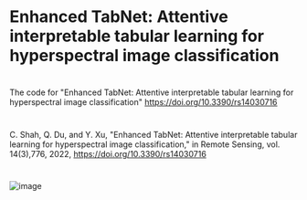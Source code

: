 # Enhanced TabNet: Attentive interpretable tabular learning for hyperspectral image classification
# 


The code for "Enhanced TabNet: Attentive interpretable tabular learning for hyperspectral image classification" https://doi.org/10.3390/rs14030716

#

C. Shah, Q. Du, and Y. Xu, "Enhanced TabNet: Attentive interpretable tabular learning for hyperspectral image classification," in Remote Sensing, vol. 14(3),776, 2022, https://doi.org/10.3390/rs14030716

#
![image](https://github.com/chiran7/TabNets/assets/25559452/63f4f4d1-6eb3-4c91-9b28-351cce9605a8)

